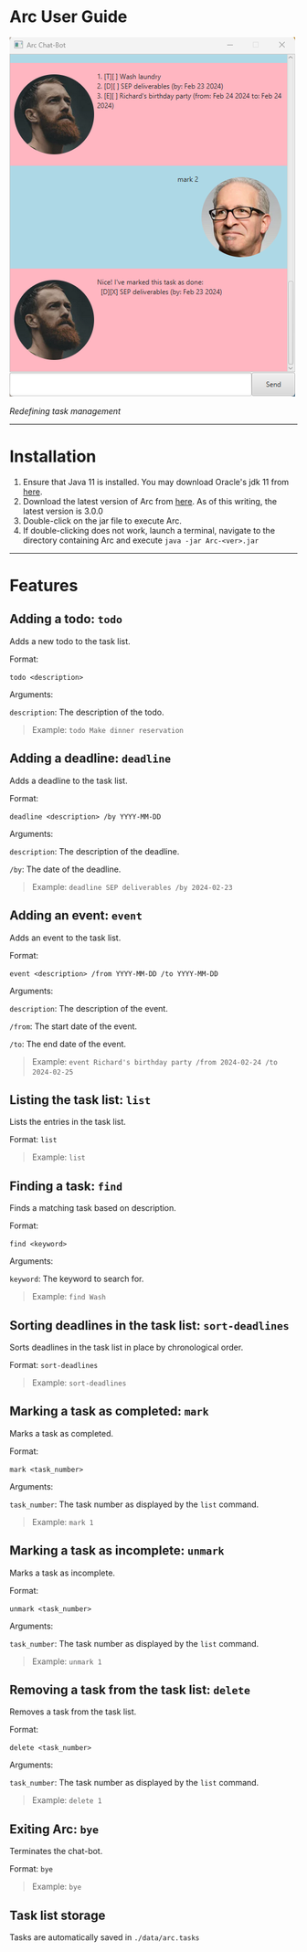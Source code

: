 # Arc User Guide

![Arc GUI](./Ui.png)

_Redefining task management_

---

# Installation

1. Ensure that Java 11 is installed. You may download Oracle's jdk 11 from [here](https://www.oracle.com/java/technologies/javase/jdk11-archive-downloads.html).
2. Download the latest version of Arc from [here](https://github.com/jjchee77/ip/releases). As of this writing, the latest version is 3.0.0
3. Double-click on the jar file to execute Arc.
4. If double-clicking does not work, launch a terminal, navigate to the directory containing Arc and execute `java -jar Arc-<ver>.jar`

---

# Features

## Adding a todo: `todo`
Adds a new todo to the task list.

Format: 

`todo <description>`

Arguments:

`description`: The description of the todo.

> Example: `todo Make dinner reservation`

## Adding a deadline: `deadline`
Adds a deadline to the task list.

Format:

`deadline <description> /by YYYY-MM-DD`

Arguments:

`description`: The description of the deadline.

`/by`: The date of the deadline.

> Example: `deadline SEP deliverables /by 2024-02-23`

## Adding an event: `event`
Adds an event to the task list.

Format:

`event <description> /from YYYY-MM-DD /to YYYY-MM-DD`

Arguments:

`description`: The description of the event.

`/from`: The start date of the event.

`/to`: The end date of the event.

> Example: `event Richard's birthday party /from 2024-02-24 /to 2024-02-25`

## Listing the task list: `list`
Lists the entries in the task list.

Format: `list`

> Example: `list`

## Finding a task: `find`
Finds a matching task based on description.

Format:

`find <keyword>`

Arguments:

`keyword`: The keyword to search for.

> Example: `find Wash`

## Sorting deadlines in the task list: `sort-deadlines`
Sorts deadlines in the task list in place by chronological order.

Format: `sort-deadlines`

> Example: `sort-deadlines`

## Marking a task as completed: `mark`
Marks a task as completed.

Format:

`mark <task_number>`

Arguments:

`task_number`: The task number as displayed by the `list` command.

> Example: `mark 1`

## Marking a task as incomplete: `unmark`
Marks a task as incomplete.

Format:

`unmark <task_number>`

Arguments:

`task_number`: The task number as displayed by the `list` command.

> Example: `unmark 1`

## Removing a task from the task list: `delete`
Removes a task from the task list.

Format:

`delete <task_number>`

Arguments:

`task_number`: The task number as displayed by the `list` command.

> Example: `delete 1`

## Exiting Arc: `bye`
Terminates the chat-bot.

Format: `bye`

> Example: `bye`

## Task list storage
Tasks are automatically saved in `./data/arc.tasks`